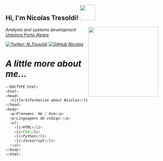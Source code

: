 <!-- NicolasTresoldi/Nicolas is a special repository: its README.md will appear on your profile! -->


<h2> Hi, I'm Nicolas Tresoldi! <img src="https://media.giphy.com/media/eSwGh3YK54JKU/giphy.gif" width="50"></h2>
<img align='right' src="https://media.giphy.com/media/AFdcYElkoNAUE/giphy.gif" width="230"
<p><em> Analysis and systems development  <a href="https://www.unisinos.br/s">Unisinos Porto Alegre</a> <em> </p>

[![Twitter: N_Tresoldi](https://img.shields.io/twitter/follow/N_Tresoldi?style=social)](https://twitter.com/N_Tresoldi)
[![GitHub Nicolas](https://img.shields.io/github/followers/Nicolas?label=follow&style=social)](https://github.com/NicolasTresoldi)

<h1>A little more about me...</h1> 

```javascript
<!DOCTYPE html>
<html>
<head>
  <title>Information about Nicolas</title>
</head>
<body>
  <p>Pronomes: He / Him</p>
  <p>Linguagens de código:</p>
  <ul>
    <li>HTML</li>
    <li>CSS</li>
    <li>Python</li>
    <li>Javascript</li>
  </ul>
</body>
</html>
```
